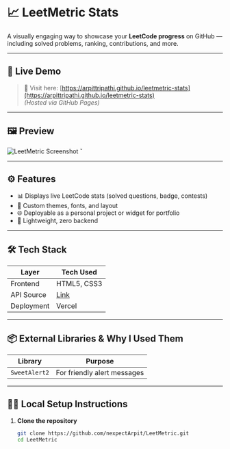 # 📈 LeetMetric Stats

A visually engaging way to showcase your **LeetCode progress** on GitHub — including solved problems, ranking, contributions, and more.  


---

## 🔗 Live Demo

> 🚀 Visit here: [https://arpittripathi.github.io/leetmetric-stats](https://arpittripathi.github.io/leetmetric-stats)  
> _(Hosted via GitHub Pages)_

---

## 🖼️ Preview

<!-- Add a screenshot of your app after deployment -->
![LeetMetric Screenshot](./assets/leetmetric-preview.png)
̌

---

## ⚙️ Features

- 📊 Displays live LeetCode stats (solved questions, badge, contests)
- 🎨 Custom themes, fonts, and layout
- 🌐 Deployable as a personal project or widget for portfolio
- 📁 Lightweight, zero backend

---

## 🛠️ Tech Stack

| Layer     | Tech Used                     |
|-----------|-------------------------------|
| Frontend  | HTML5, CSS3 |
| API Source      | [Link](https://github.com/JeremyTsaii/leetcode-stats-api) |
| Deployment | Vercel               |

---

## 📦 External Libraries & Why I Used Them

| Library           | Purpose                          |
|-------------------|----------------------------------|
| `SweetAlert2` | For friendly alert messages  |

---

## 🧑‍💻 Local Setup Instructions

1. **Clone the repository**
   ```bash
   git clone https://github.com/nexpectArpit/LeetMetric.git
   cd LeetMetric
